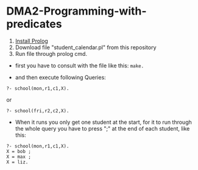 # DMA2-Programming-with-predicates

1. [Install Prolog](http://www.swi-prolog.org/download/stable)
2. Download file "student_calendar.pl" from this repository
3. Run file through prolog cmd. 

- first you have to consult with the file like this:
``
make.
``

- and then execute following Queries:

``
?- school(mon,r1,c1,X). 
``

or

``
?- school(fri,r2,c2,X).
``

- When it runs you only get one student at the start, for it to run through the whole query you have to press ";" at the end of each student, like this:

```
?- school(mon,r1,c1,X).
X = bob ;
X = max ;
X = liz.
```
